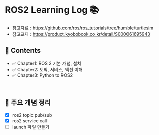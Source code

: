 # ROS2 Learning Log 📚

- 참고자료 : https://github.com/ros/ros_tutorials/tree/humble/turtlesim
- 참고교재 : https://product.kyobobook.co.kr/detail/S000061695943




## 📅 Contents
- ✅ Chapter1: ROS 2 기본 개념, 설치
- ✅ Chapter2: 토픽, 서비스, 액션 이해
- ✅ Chapter3: Python to ROS2

<br>

## 🧠 주요 개념 정리
- [x] ros2 topic pub/sub
- [x] ros2 service call
- [ ] launch 파일 만들기
